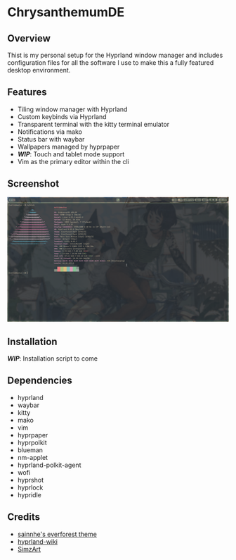 # ChrysanthemumDE

## Overview

Thist is my personal setup for the Hyprland window manager and includes configuration files for all the software I use to make this a fully featured desktop environment.

## Features
- Tiling window manager with Hyprland
- Custom keybinds via Hyprland
- Transparent terminal with the kitty terminal emulator
- Notifications via mako
- Status bar with waybar
- Wallpapers managed by hyprpaper
- ***WIP***: Touch and tablet mode support
- Vim as the primary editor within the cli

## Screenshot
![desktop screenshot](Pictures/Screenshots/desktop.png)

## Installation
***WIP***: Installation script to come

## Dependencies
- hyprland
- waybar
- kitty
- mako
- vim
- hyprpaper
- hyprpolkit
- blueman
- nm-applet
- hyprland-polkit-agent
- wofi
- hyprshot
- hyprlock
- hypridle

## Credits
- [sainnhe's everforest theme](https://github.com/sainnhe/everforest)
- [hyprland-wiki](https://wiki.hyprland.org)
- [SimzArt](https://linktr.ee/simz.art)

